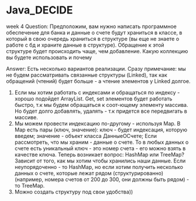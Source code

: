 # Java_DECIDE

week 4 Question:
Предположим, вам нужно написать программное обеспечение для банка и данные о счете будут храниться в классе, в который в свою очередь храниться в структуре
(вы еще не знаете о работе с бд и храните данные в структуре). Обращение к этой структуре будет происходить чаще, чем добавление. 
Какую коллекцию вы будете использовать и почему 

Answer:
Есть несколько вариантов реализации. 
Сразу примечание: мы не будем рассматривать связанные структуры (Linked), так как обращений (чтений) будет больше - а чтение элементов у Linked долгое.

1. Если мы хотим работать с индексами и обращаться по индексу - хорошо подойдет ArrayList. Get, set элементов будет работать быстро, т.к мы будем обращаться к соот-ющему
элементу массива. Но будет долго добавлять, удалять - т.к придется все передвигать в массиве.
2. Мы можем провести индексацию по-другому - используя Map. В Map есть пары (ключ, значение): ключ - будет индексация, которую введем; значение - объект класса ДанныеОСчете;
Если рассмотреть, что мы храним - данные о счете. То в любых данных о счете есть уникальный ключ - это номер счета - его можно взять в качестве ключа. 
Теперь возникает вопрос: HashMap или TreeMap? Зависит от того, как мы хотим чтобы хранились наши данные. Eсли неупорядоченно - то HashMap, но если хотим получить несколько данных 
о счете, которые лежат рядом (структурированно) (например, номера счетов от 200 до 300, они должны быть рядом) - то TreeMap.
3. Можно создать структуру под свои удобства))
